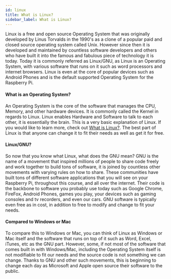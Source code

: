 ```yaml
---
id: linux
title: What is Linux?
sidebar_label: What is Linux?
---
```


Linux is a free and open source Operating System that was originally developed by Linus Torvalds in the 1990's as a clone of a popular paid and closed source operating system called Unix. However since then it is developed and maintained by countless software developers and others who have built it into the famous and fabulous piece of technology it is today. Today it is commonly referred as Linux/GNU, as Linux is an Operating System, with various software that runs on it such as word processors and internet browsers. Linux is even at the core of popular devices such as Android Phones and is the default supported Operating System for the Raspberry Pi.

#### What is an Operating System?

An Operating System is the core of the software that manages the CPU, Memory, and other hardware devices. It is commonly called the Kernel in regards to Linux. Linux enables Hardware and Software to talk to each other, it is essentially the brain. This is a very basic explanation of Linux. If you would like to learn more, check out <a href="https://www.linux.com/what-is-linux/" target="_blank">What is Linux?</a>. The best part of Linux is that anyone can change it to fit their needs as well as get it for free. 

#### Linux/GNU?

So now that you know what Linux, what does the GNU mean? GNU is the name of a movement that inspired millions of people to share code freely and work together to build tons of software, it is joined by countless other movements with varying rules on how to share. These communities have built tons of different software applications that you will see on your Raspberry Pi, throughout this course, and all over the internet. Their code is the backbone to software you probably use today such as Google Chrome, FireFox, Android Phones, games you play, your devices such as gaming consoles and tv recorders, and even our cars. GNU software is typically even free as in cost, in addition to free to modify and change to fit your needs. 


#### Compared to Windows or Mac

To compare this to Windows or Mac, you can think of Linux as Windows or Mac itself and the software that runs on top of it such as Word, Excel, iTunes, etc as the GNU part. However, some, if not most of the software that comes built in with Windows/Mac, including the Operating System itself is not modifiable to fit our needs and the source code is not something we can change. Thanks to GNU and other such movements, this is beginning to change each day as Microsoft and Apple open source their software to the public. 